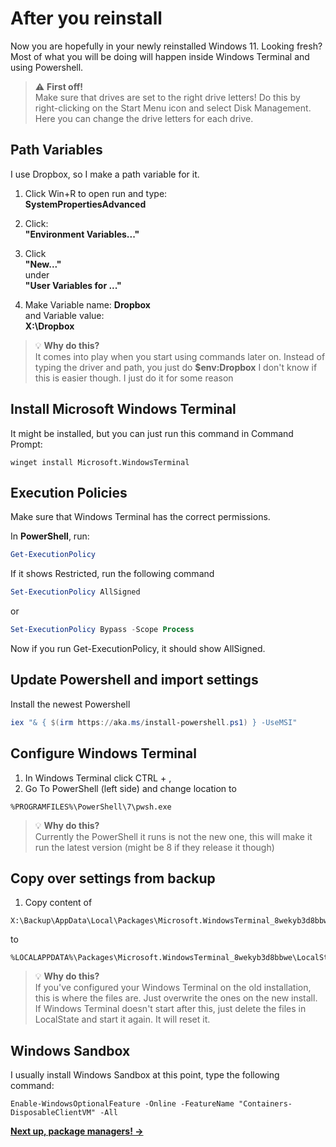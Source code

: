 # After you reinstall

Now you are hopefully in your newly reinstalled Windows 11. Looking fresh? Most of what you will be doing will happen inside Windows Terminal and using Powershell.

> ⚠️ **First off!**  
> Make sure that drives are set to the right drive letters! Do this by right-clicking on the Start Menu icon and select Disk Management. Here you can change the drive letters for each drive.

## Path Variables

I use Dropbox, so I make a path variable for it.

1. Click Win+R to open run and type:  
   **SystemPropertiesAdvanced**

2. Click:  
   **"Environment Variables..."**

3. Click  
   **"New..."**  
   under  
   **"User Variables for ..."**

4. Make Variable name:
   **Dropbox**  
   and Variable value:  
   **X:\Dropbox**

> 💡 **Why do this?**  
> It comes into play when you start using commands later on. Instead of typing the driver and path, you just do **$env:Dropbox** I don't know if this is easier though. I just do it for some reason

## Install Microsoft Windows Terminal

It might be installed, but you can just run this command in Command Prompt:  

   ```command prompt
   winget install Microsoft.WindowsTerminal
   ```
## Execution Policies

Make sure that Windows Terminal has the correct permissions.

   In **PowerShell**, run:  
   ```powershell
   Get-ExecutionPolicy
   ```

If it shows Restricted, run the following command
   ```powershell
   Set-ExecutionPolicy AllSigned
   ```
   or
   ```powershell
   Set-ExecutionPolicy Bypass -Scope Process
   ```
Now if you run Get-ExecutionPolicy, it should show AllSigned.

## Update Powershell and import settings

Install the newest Powershell
   ```powershell
   iex "& { $(irm https://aka.ms/install-powershell.ps1) } -UseMSI"
   ```

## Configure Windows Terminal
   1. In Windows Terminal click CTRL + ,
   2. Go To PowerShell (left side) and change location to
   ```
   %PROGRAMFILES%\PowerShell\7\pwsh.exe
   ```
   > 💡 **Why do this?**  
   > Currently the PowerShell it runs is not the new one, this will make it run the latest version (might be 8 if they release it though)

## Copy over settings from backup
   1. Copy content of 
   ```
   X:\Backup\AppData\Local\Packages\Microsoft.WindowsTerminal_8wekyb3d8bbwe\LocalState
   ```
   to
   ```
   %LOCALAPPDATA%\Packages\Microsoft.WindowsTerminal_8wekyb3d8bbwe\LocalState
   ```
   > 💡 **Why do this?**  
   > If you've configured your Windows Terminal on the old installation, this is where the files are. Just overwrite the ones on the new install. If Windows Terminal doesn't start after this, just delete the files in LocalState and start it again. It will reset it.

## Windows Sandbox

I usually install Windows Sandbox at this point, type the following command:
   ```
   Enable-WindowsOptionalFeature -Online -FeatureName "Containers-DisposableClientVM" -All
   ```

**[Next up, package managers! →](package-managers.md)**